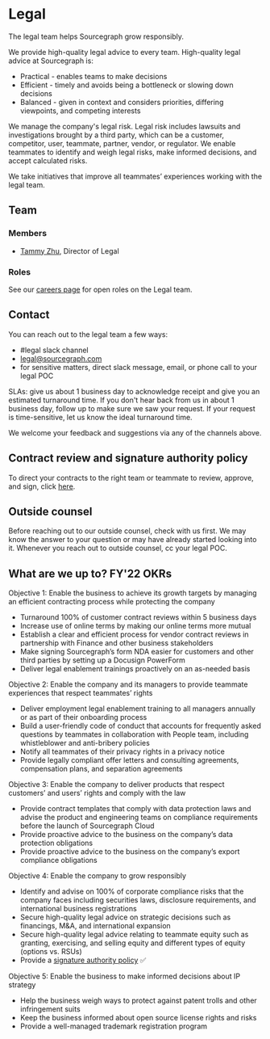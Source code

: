 # Legal

The legal team helps Sourcegraph grow responsibly. 

We provide high-quality legal advice to every team. High-quality legal advice at Sourcegraph is: 

* Practical - enables teams to make decisions
* Efficient - timely and avoids being a bottleneck or slowing down decisions
* Balanced - given in context and considers priorities, differing viewpoints, and competing interests

We manage the company's legal risk. Legal risk includes lawsuits and investigations brought by a third party, which can be a customer, competitor, user, teammate, partner, vendor, or regulator. We enable teammates to identify and weigh legal risks, make informed decisions, and accept calculated risks.

We take initiatives that improve all teammates’ experiences working with the legal team.

## Team

### Members

- [Tammy Zhu](https://about.sourcegraph.com/handbook/company/team#tammy-zhu-she-her), Director of Legal

### Roles

See our [careers page](https://boards.greenhouse.io/sourcegraph91) for open roles on the Legal team.

## Contact

You can reach out to the legal team a few ways:

* #legal slack channel
* [legal@sourcegraph.com](mailto:legal@sourcegraph.com)
* for sensitive matters, direct slack message, email, or phone call to your legal POC

SLAs: give us about 1 business day to acknowledge receipt and give you an estimated turnaround time. If you don't hear back from us in about 1 business day, follow up to make sure we saw your request. If your request is time-sensitive, let us know the ideal turnaround time. 

We welcome your feedback and suggestions via any of the channels above.

## Contract review and signature authority policy

To direct your contracts to the right team or teammate to review, approve, and sign, click [here](https://about.sourcegraph.com/handbook/ops/legal/Contract%20Review%20and%20Signature%20Authority%20Policy).

## Outside counsel

Before reaching out to our outside counsel, check with us first. We may know the answer to your question or may have already started looking into it. Whenever you reach out to outside counsel, cc your legal POC. 

## What are we up to? FY'22 OKRs

Objective 1: Enable the business to achieve its growth targets by managing an efficient contracting process while protecting the company

* Turnaround 100% of customer contract reviews within 5 business days
* Increase use of online terms by making our online terms more mutual 
* Establish a clear and efficient process for vendor contract reviews in partnership with Finance and other business stakeholders
* Make signing Sourcegraph’s form NDA easier for customers and other third parties by setting up a Docusign PowerForm
* Deliver legal enablement trainings proactively on an as-needed basis 

Objective 2: Enable the company and its managers to provide teammate experiences that respect teammates’ rights 

* Deliver employment legal enablement training to all managers annually or as part of their onboarding process  
* Build a user-friendly code of conduct that accounts for frequently asked questions by teammates in collaboration with People team, including whistleblower and anti-bribery policies
* Notify all teammates of their privacy rights in a privacy notice
* Provide legally compliant offer letters and consulting agreements, compensation plans, and separation agreements 

Objective 3: Enable the company to deliver products that respect customers’ and users’ rights and comply with the law

* Provide contract templates that comply with data protection laws and advise the product and engineering teams on compliance requirements before the launch of Sourcegraph Cloud 
* Provide proactive advice to the business on the company’s data protection obligations
* Provide proactive advice to the business on the company’s export compliance obligations

Objective 4: Enable the company to grow responsibly

* Identify and advise on 100% of corporate compliance risks that the company faces including securities laws, disclosure requirements, and international business registrations
* Secure high-quality legal advice on strategic decisions such as financings, M&A, and international expansion
* Secure high-quality legal advice relating to teammate equity such as granting, exercising, and selling equity and different types of equity (options vs. RSUs)
* Provide a [signature authority policy](https://about.sourcegraph.com/handbook/ops/legal/Contract%20Review%20and%20Signature%20Authority%20Policy) ✅

Objective 5: Enable the business to make informed decisions about IP strategy

* Help the business weigh ways to protect against patent trolls and other infringement suits
* Keep the business informed about open source license rights and risks
* Provide a well-managed trademark registration program
